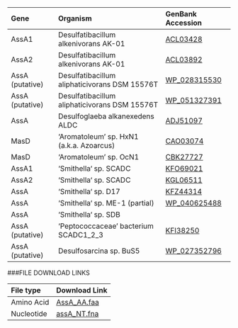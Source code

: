 Gene | Organism | GenBank Accession |
 :--- | :--- | :--- |
| AssA1 | Desulfatibacillum alkenivorans AK-01 | [ACL03428](http://www.ncbi.nlm.nih.gov/protein/ACL03428) |
| AssA2 | Desulfatibacillum alkenivorans AK-01 | [ACL03892](http://www.ncbi.nlm.nih.gov/protein/ACL03892) |
| AssA (putative) | Desulfatibacillum aliphaticivorans DSM 15576T | [WP_028315530](http://www.ncbi.nlm.nih.gov/protein/WP_028315530) |
| AssA (putative) | Desulfatibacillum aliphaticivorans DSM 15576T | [WP_051327391](http://www.ncbi.nlm.nih.gov/protein/WP_051327391) |
| AssA | Desulfoglaeba alkanexedens ALDC | [ADJ51097](http://www.ncbi.nlm.nih.gov/protein/ADJ51097) |
| MasD | ‘Aromatoleum’ sp. HxN1 (a.k.a. Azoarcus) | [CAO03074](http://www.ncbi.nlm.nih.gov/protein/CAO03074) |
| MasD | ‘Aromatoleum’ sp. OcN1 | [CBK27727](http://www.ncbi.nlm.nih.gov/protein/CBK27727) |
| AssA1 | ‘Smithella‘ sp.  SCADC | [KFO69021](http://www.ncbi.nlm.nih.gov/protein/KFO69021) |
| AssA2 | ‘Smithella‘ sp.  SCADC | [KGL06511](http://www.ncbi.nlm.nih.gov/protein/KGL06511) |
| AssA | ‘Smithella‘ sp.  D17 | [KFZ44314](http://www.ncbi.nlm.nih.gov/protein/KFZ44314) |
| AssA | ‘Smithella‘ sp.  ME-1 (partial) | [WP_040625488 ](http://www.ncbi.nlm.nih.gov/protein/WP_040625488) |
| AssA | ‘Smithella‘ sp.  SDB | [](http://www.ncbi.nlm.nih.gov/protein/) |
| AssA (putative) | ‘Peptococcaceae’ bacterium SCADC1_2_3 | [KFI38250](http://www.ncbi.nlm.nih.gov/protein/KFI38250) |
| AssA (putative) | Desulfosarcina sp. BuS5 | [WP_027352796](http://www.ncbi.nlm.nih.gov/protein/WP_027352796) |

###FILE DOWNLOAD LINKS

 File type | Download Link |
 :--- | :---------- | 
| Amino Acid | [AssA_AA.faa](amino_acid/AssA_AA.faa) |
| Nucleotide | [assA_NT.fna](nucleotide/assA_NT.fna) |
